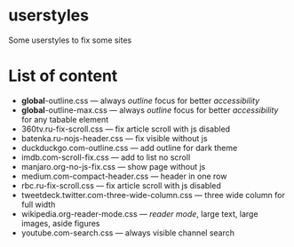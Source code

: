 # userstyles
Some userstyles to fix some sites

# List of content
* **global**-outline.css — always *outline* focus for better *accessibility*
* **global**-outline-max.css — always *outline* focus for better *accessibility* for any tabable element
* 360tv.ru-fix-scroll.css — fix article scroll with js disabled
* batenka.ru-nojs-header.css — fix visible without js
* duckduckgo.com-outline.css — add outline for dark theme
* imdb.com-scroll-fix.css — add to list no scroll
* manjaro.org-no-js-fix.css — show page without js
* medium.com-compact-header.css — header in one row
* rbc.ru-fix-scroll.css — fix article scroll with js disabled
* tweetdeck.twitter.com-three-wide-column.css — three wide column for full width
* wikipedia.org-reader-mode.css — *reader mode*, large text, large images, aside figures
* youtube.com-search.css — always visible channel search

